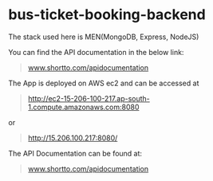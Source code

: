 # bus-ticket-booking-backend
The stack used here is MEN(MongoDB, Express, NodeJS)

You can find the API documentation in the below link:

> www.shortto.com/apidocumentation

The App is deployed on AWS ec2 and can be accessed at

> http://ec2-15-206-100-217.ap-south-1.compute.amazonaws.com:8080

or

> http://15.206.100.217:8080/

The API Documentation can be found at:

> www.shortto.com/apidocumentation
